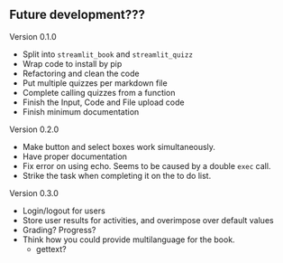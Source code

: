 ## Future development???
Version 0.1.0
* Split into `streamlit_book` and `streamlit_quizz`
* Wrap code to install by pip
* Refactoring and clean the code
* Put multiple quizzes per markdown file
* Complete calling quizzes from a function
* Finish the Input, Code and File upload code
* Finish minimum documentation

Version 0.2.0
* Make button and select boxes work simultaneously.
* Have proper documentation
* Fix error on using echo. Seems to be caused by a double `exec` call.
* Strike the task when completing it on the to do list. 

Version 0.3.0
* Login/logout for users
* Store user results for activities, and overimpose over default values
* Grading? Progress?
* Think how you could provide multilanguage for the book.
    * gettext? 